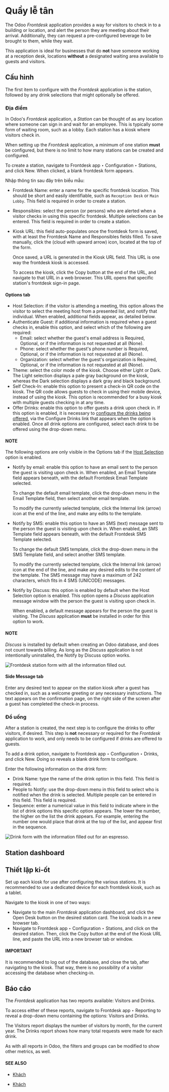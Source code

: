 # Quầy lễ tân

The Odoo *Frontdesk* application provides a way for visitors to check in to a building or location,
and alert the person they are meeting about their arrival. Additionally, they can request a
pre-configured beverage to be brought to them, while they wait.

This application is ideal for businesses that do **not** have someone working at a reception desk,
locations **without** a designated waiting area available to guests and visitors.

## Cấu hình

The first item to configure with the *Frontdesk* application is the station, followed by any drink
selections that might optionally be offered.

### Địa điểm

In Odoo's *Frontdesk* application, a *Station* can be thought of as any location where someone can
sign in and wait for an employee. This is typically some form of waiting room, such as a lobby. Each
station has a kiosk where visitors check in.

When setting up the *Frontdesk* application, a minimum of one station **must** be configured, but
there is no limit to how many stations can be created and configured.

To create a station, navigate to Frontdesk app ‣ Configuration ‣ Stations, and
click New. When clicked, a blank frontdesk form appears.

Nhập thông tin sau đây trên biểu mẫu:

- Frontdesk Name: enter a name for the specific frontdesk location. This should be
  short and easily identifiable, such as `Reception Desk` or `Main Lobby`. This field is required in
  order to create a station.
- Responsibles: select the person (or persons) who are alerted when a visitor checks in
  using this specific frontdesk. Multiple selections can be entered. This field is required in order
  to create a station.
- Kiosk URL: this field auto-populates once the frontdesk form is saved, with at least
  the Frontdesk Name and Responsibles fields filled. To save manually, click
  the (cloud with upward arrow) icon, located at the top of the form.

  Once saved, a URL is generated in the Kiosk URL field. This URL is one way the
  frontdesk kiosk is accessed.

  To access the kiosk, click the Copy button at the end of the URL, and navigate to that
  URL in a web browser. This URL opens that specific station's frontdesk sign-in page.

#### Options tab

<a id="frontdesk-host"></a>
- Host Selection: if the visitor is attending a meeting, this option allows the visitor
  to select the meeting host from a presented list, and notify that individual. When enabled,
  additional fields appear, as detailed below.
- Authenticate Guest: if additional information is required when a guest checks in,
  enable this option, and select which of the following are required:
  - Email: select whether the guest's email address is Required,
    Optional, or if the information is not requested at all (None).
  - Phone: select whether the guest's phone number is Required,
    Optional, or if the information is not requested at all (None).
  - Organization: select whether the guest's organization is Required,
    Optional, or if the information is not requested at all (None).
- Theme: select the color mode of the kiosk. Choose either Light or
  Dark. The Light selection displays a pale gray background on the kiosk,
  whereas the Dark selection displays a dark gray and black background.
- Self Check-In: enable this option to present a check-in QR code on the kiosk. The QR
  code allows guests to check in using their mobile device, instead of using the kiosk. This option
  is recommended for a busy kiosk with multiple guests checking in at any time.
- Offer Drinks: enable this option to offer guests a drink upon check in. If this option
  is enabled, it is necessary to [configure the drinks being offered](#frontdesk-drinks), via
  the Configure Drinks link that appears when the option is enabled. Once all drink
  options are configured, select each drink to be offered using the drop-down menu.

#### NOTE
The following options are only visible in the Options tab if the [Host Selection](#frontdesk-host) option is enabled.

- Notify by email: enable this option to have an email sent to the person the guest is
  visiting upon check in. When enabled, an Email Template field appears beneath, with
  the default Frontdesk Email Template selected.

  To change the default email template, click the drop-down menu in the Email Template
  field, then select another email template.

  To modify the currently selected template, click the Internal link (arrow) icon at the
  end of the line, and make any edits to the template.
- Notify by SMS: enable this option to have an SMS (text) message sent to the person the
  guest is visiting upon check in. When enabled, an SMS Template field appears beneath,
  with the default Frontdesk SMS Template selected.

  To change the default SMS template, click the drop-down menu in the SMS Template
  field, and select another SMS template.

  To modify the currently selected template, click the Internal link (arrow) icon at the
  end of the line, and make any desired edits to the content of the template. The SMS message may
  have a maximum of 242 characters, which fits in 4 SMS (UNICODE) messages.
- Notify by Discuss: this option is enabled by default when the Host
  Selection option is enabled. This option opens a *Discuss* application message window with the
  person the guest is visiting upon check in.

  When enabled, a default message appears for the person the guest is visiting. The *Discuss*
  application **must** be installed in order for this option to work.

#### NOTE
*Discuss* is installed by default when creating an Odoo database, and does not count towards
billing. As long as the *Discuss* application is not intentionally uninstalled, the
Notify by Discuss option works.

![Frontdesk station form with all the information filled out.](../../../.gitbook/assets/station-form.png)

#### Side Message tab

Enter any desired text to appear on the station kiosk after a guest has checked in, such as a
welcome greeting or any necessary instructions. The text appears on the confirmation page, on the
right side of the screen after a guest has completed the check-in process.

<a id="frontdesk-drinks"></a>

### Đồ uống

After a station is created, the next step is to configure the drinks to offer visitors, if desired.
This step is **not** necessary or required for the *Frontdesk* application to work, and only needs
to be configured if drinks are offered to guests.

To add a drink option, navigate to Frontdesk app ‣ Configuration ‣ Drinks, and
click New. Doing so reveals a blank drink form to configure.

Enter the following information on the drink form:

- Drink Name: type the name of the drink option in this field. This field is required.
- People to Notify: use the drop-down menu in this field to select who is notified when
  the drink is selected. Multiple people can be entered in this field. This field is required.
- Sequence: enter a numerical value in this field to indicate where in the list of drink
  options this specific option appears. The lower the number, the higher on the list the drink
  appears. For example, entering the number one would place that drink at the top of the list, and
  appear first in the sequence.

![Drink form with the information filled out for an espresso.](../../../.gitbook/assets/espresso.png)

## Station dashboard

<a id="frontdesk-kiosk"></a>

## Thiết lập ki-ốt

Set up each kiosk for use after configuring the various stations. It is recommended to use a
dedicated device for each frontdesk kiosk, such as a tablet.

Navigate to the kiosk in one of two ways:

- Navigate to the main *Frontdesk* application dashboard, and click the Open Desk
  button on the desired station card. The kiosk loads in a new browser tab.
- Navigate to Frontdesk app ‣ Configuration ‣ Stations, and click on the
  desired station. Then, click the Copy button at the end of the Kiosk URL
  line, and paste the URL into a new browser tab or window.

#### IMPORTANT
It is recommended to log out of the database, and close the tab, after navigating to the kiosk.
That way, there is no possibility of a visitor accessing the database when checking-in.

## Báo cáo

The *Frontdesk* application has two reports available: Visitors and Drinks.

To access either of these reports, navigate to Frontdesk app ‣ Reporting to
reveal a drop-down menu containing the options: Visitors and Drinks.

The Visitors report displays the number of visitors by month, for the current year. The
Drinks report shows how many total requests were made for each drink.

As with all reports in Odoo, the filters and groups can be modified to show other metrics, as well.

#### SEE ALSO
- [Khách](visitors.md)

* [Khách](visitors.md)
